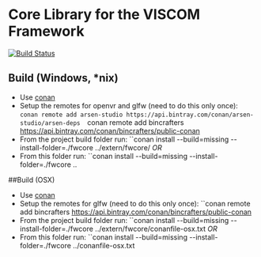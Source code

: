 # Core Library for the VISCOM Framework

[![Build Status](https://travis-ci.com/viscom-ulm/viscom_framework_core.svg?branch=develop)](https://travis-ci.com/viscom-ulm/viscom_framework_core)

## Build (Windows, *nix)
- Use [conan](https://conan.io/)
- Setup the remotes for openvr and glfw (need to do this only once):
  ``conan remote add arsen-studio https://api.bintray.com/conan/arsen-studio/arsen-deps 
  ``conan remote add bincrafters https://api.bintray.com/conan/bincrafters/public-conan
- From the project build folder run:
  ``conan install --build=missing --install-folder=./fwcore ../extern/fwcore/
_OR_
- From this folder run:
  ``conan install --build=missing --install-folder=./fwcore ..

##Build (OSX)
- Use [conan](https://conan.io/)
- Setup the remotes for glfw (need to do this only once):
  ``conan remote add bincrafters https://api.bintray.com/conan/bincrafters/public-conan
- From the project build folder run:
  ``conan install --build=missing --install-folder=./fwcore ../extern/fwcore/conanfile-osx.txt
_OR_
- From this folder run:
  ``conan install --build=missing --install-folder=./fwcore ../conanfile-osx.txt

